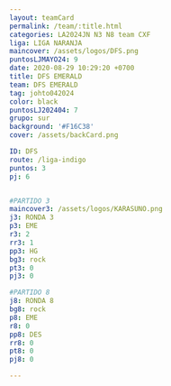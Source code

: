 ```yaml
---
layout: teamCard
permalink: /team/:title.html
categories: LA2024JN N3 N8 team CXF
liga: LIGA NARANJA
maincover: /assets/logos/DFS.png
puntosLJMAYO24: 9
date: 2020-08-29 10:29:20 +0700
title: DFS EMERALD
team: DFS EMERALD
tag: johto042024
color: black
puntosLJ202404: 7
grupo: sur
background: '#F16C38'
cover: /assets/backCard.png

ID: DFS
route: /liga-indigo
puntos: 3
pj: 6


#PARTIDO 3
maincover3: /assets/logos/KARASUNO.png
j3: RONDA 3
p3: EME
r3: 2
rr3: 1 
pp3: HG
bg3: rock
pt3: 0
pj3: 0

#PARTIDO 8
j8: RONDA 8
bg8: rock 
p8: EME
r8: 0
pp8: DES
rr8: 0
pt8: 0
pj8: 0

---
```



